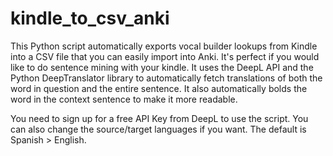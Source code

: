 # kindle_to_csv_anki
This Python script automatically exports vocal builder lookups from Kindle into a CSV file that you can easily import into Anki. It's perfect if you would like to do sentence mining with your kindle. It uses the DeepL API and the Python DeepTranslator library to automatically fetch translations of both the word in question and the entire sentence. It also automatically bolds the word in the context sentence to make it more readable.

You need to sign up for a free API Key from DeepL to use the script. You can also change the source/target languages if you want. The default is Spanish > English.
